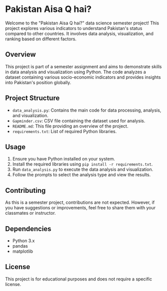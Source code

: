 # Pakistan Aisa Q hai?

Welcome to the "Pakistan Aisa Q hai?" data science semester project! This project explores various indicators to understand Pakistan's status compared to other countries. It involves data analysis, visualization, and ranking based on different factors.

## Overview

This project is part of a semester assignment and aims to demonstrate skills in data analysis and visualization using Python. The code analyzes a dataset containing various socio-economic indicators and provides insights into Pakistan's position globally.

## Project Structure

- `data_analysis.py`: Contains the main code for data processing, analysis, and visualization.
- `Gapminder.csv`: CSV file containing the dataset used for analysis.
- `README.md`: This file providing an overview of the project.
- `requirements.txt`: List of required Python libraries.

## Usage

1. Ensure you have Python installed on your system.
2. Install the required libraries using `pip install -r requirements.txt`.
3. Run `data_analysis.py` to execute the data analysis and visualization.
4. Follow the prompts to select the analysis type and view the results.

## Contributing

As this is a semester project, contributions are not expected. However, if you have suggestions or improvements, feel free to share them with your classmates or instructor.

## Dependencies

- Python 3.x
- pandas
- matplotlib

## License

This project is for educational purposes and does not require a specific license.
